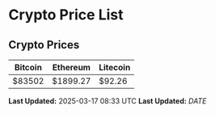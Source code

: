 # Crypto Price List

## Crypto Prices
| Bitcoin | Ethereum | Litecoin |
| ------- | -------- | -------- |
| $83502 | $1899.27 | $92.26 |
**Last Updated:** 2025-03-17 08:33 UTC
**Last Updated:** $DATE$
